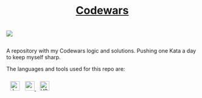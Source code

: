 <h1 align="center"><a href="https://www.codewars.com/users/xlbrto">Codewars</a></h1>
<br>
<img src=https://www.codewars.com/users/xlbrto/badges/large>

##

A repository with my Codewars logic and solutions. Pushing one Kata a day to keep myself sharp. 
<br>

The languages and tools used for this repo are:
<div>
<img style="margin: 10px" src="https://img.shields.io/badge/JavaScript-F7DF1E?style=for-the-badge&logo=javascript&logoColor=black" alt="JavaScript" height="25">
<a href="https://www.codewars.com/users/xlbrto" target="_blank" rel="noopener noreferrer">
<img style="margin 10px" src=https://img.shields.io/badge/Codewars-B1361E?style=for-the-badge&logo=Codewars&logoColor=white alt=codewars height="25">
</a>
<img style="margin: 10px" src="https://img.shields.io/badge/Visual_Studio_Code-0078D4?style=for-the-badge&logo=visual%20studio%20code&logoColor=white" alt="VSCode" height="25">
</div>
